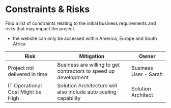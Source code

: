# Constraints & Risks
Find a list of constraints relating to the initial business requirements and risks that may impact the project.
- the website can only be accessed within America, Europe and South Africa

| Risk                              | Mitigation                                                      | Owner                 |
| --------------------------------- | --------------------------------------------------------------- | --------------------- |
| Project not delivered in time     | Business are willing to get contractors to speed up development | Business User - Sarah |
| IT Operational Cost Might be High | Solution Architecture will also include auto scaling capability | Solution Architect    |